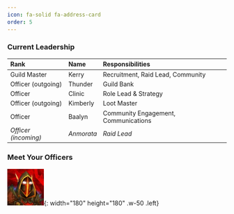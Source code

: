 ```yaml
---
icon: fa-solid fa-address-card
order: 5
---
```


### Current Leadership

| Rank                 	     | Name          | Responsibilities |
| :--------------------------- | :--------------- | :------ |
| Guild Master          | Kerry     | Recruitment, Raid Lead, Community |
| Officer (outgoing)               | Thunder    | Guild Bank |
| Officer               | Clinic    | Role Lead & Strategy |
| Officer (outgoing)              | Kimberly    | Loot Master |
| Officer               | Baalyn    | Community Engagement, Communications |
| *Officer (incoming)*              | *Anmorata*    | *Raid Lead* |

### Meet Your Officers

![Kimberly](/images/kimberly.jpg){: width="180" height="180" .w-50 .left}